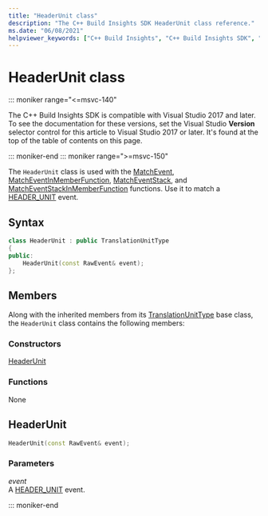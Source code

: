 ```yaml
---
title: "HeaderUnit class"
description: "The C++ Build Insights SDK HeaderUnit class reference."
ms.date: "06/08/2021"
helpviewer_keywords: ["C++ Build Insights", "C++ Build Insights SDK", "HeaderUnit", "throughput analysis", "build time analysis", "vcperf.exe"]
---
```

# HeaderUnit class

::: moniker range="<=msvc-140"

The C++ Build Insights SDK is compatible with Visual Studio 2017 and later. To see the documentation for these versions, set the Visual Studio **Version** selector control for this article to Visual Studio 2017 or later. It's found at the top of the table of contents on this page.

::: moniker-end
::: moniker range=">=msvc-150"

The `HeaderUnit` class is used with the [MatchEvent](../functions/match-event.md), [MatchEventInMemberFunction](../functions/match-event-in-member-function.md), [MatchEventStack](../functions/match-event-stack.md), and [MatchEventStackInMemberFunction](../functions/match-event-stack-in-member-function.md) functions. Use it to match a [HEADER_UNIT](../event-table.md#header-unit) event.

## Syntax

```cpp
class HeaderUnit : public TranslationUnitType
{
public:
    HeaderUnit(const RawEvent& event);
};
```

## Members

Along with the inherited members from its [TranslationUnitType](translation-unit-type.md) base class, the `HeaderUnit` class contains the following members:

### Constructors

[HeaderUnit](#header-unit)

### Functions

None

## <a name="header-unit"></a> HeaderUnit

```cpp
HeaderUnit(const RawEvent& event);
```

### Parameters

*event*\
A [HEADER_UNIT](../event-table.md#header-unit) event.

::: moniker-end
